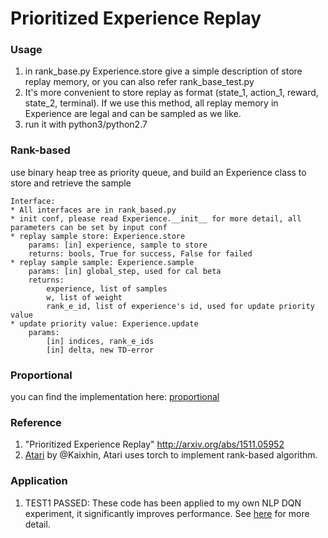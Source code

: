 # Prioritized Experience Replay

### Usage
1. in rank_base.py Experience.store give a simple description of store replay memory, or you can also refer rank_base_test.py
2. It's more convenient to store replay as format (state_1, action_1, reward, state_2, terminal). If we use this method, all replay memory in Experience are legal and can be sampled as we like.
3. run it with python3/python2.7

### Rank-based
use binary heap tree as priority queue, and build an Experience class to store and retrieve the sample

    Interface:
    * All interfaces are in rank_based.py
    * init conf, please read Experience.__init__ for more detail, all parameters can be set by input conf
    * replay sample store: Experience.store
    	params: [in] experience, sample to store
    	returns: bools, True for success, False for failed
    * replay sample sample: Experience.sample
    	params: [in] global_step, used for cal beta
    	returns:
    		experience, list of samples
    		w, list of weight
    		rank_e_id, list of experience's id, used for update priority value
    * update priority value: Experience.update
    	params:
    		[in] indices, rank_e_ids
    		[in] delta, new TD-error

### Proportional
you can find the implementation here: [proportional](https://github.com/takoika/PrioritizedExperienceReplay)

### Reference
1. "Prioritized Experience Replay" http://arxiv.org/abs/1511.05952
2. [Atari](https://github.com/Kaixhin/Atari) by @Kaixhin, Atari uses torch to implement rank-based algorithm.

### Application
1. TEST1 PASSED: These code has been applied to my own NLP DQN experiment, it significantly improves performance. See [here](https://github.com/Damcy/cascadeLSTMDRL) for more detail.
